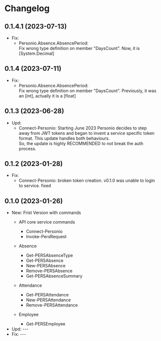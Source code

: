﻿# Changelog
## 0.1.4.1 (2023-07-13)
 - Fix:
    - Personio.Absence.AbsencePeriod: \
    Fix wrong type definition on member "DaysCount". Now, it is \[System.Decimal\]


## 0.1.4 (2023-07-11)
 - Fix:
    - Personio.Absence.AbsencePeriod: \
    Fix wrong type definition on member "DaysCount". Previously, it was an \[int\], actually it is a \[float\]

## 0.1.3 (2023-06-28)
 - Upd:
    - Connect-Personio: Starting June 2023 Personio decides to step away from JWT tokens and began to invent a service specific token format. This update handles both behaviours.\
    So, the update is highly RECOMMENDED to not break the auth process.
## 0.1.2 (2023-01-28)
 - Fix:
    - Connect-Personio: broken token creation. v0.1.0 was unable to login to service. fixed
## 0.1.0 (2023-01-26)
 - New: Frist Version with commands
    -  API core service commands
        - Connect-Personio
        - Invoke-PersRequest

    - Absence
        - Get-PERSAbsenceType
        - Get-PERSAbsence
        - New-PERSAbsence
        - Remove-PERSAbsence
        - Get-PERSAbsenceSummary
    - Attendance
        - Get-PERSAttendance
        - New-PERSAttendance
        - Remove-PERSAttendance

    - Employee
        - Get-PERSEmployee
 - Upd: ---
 - Fix: ---